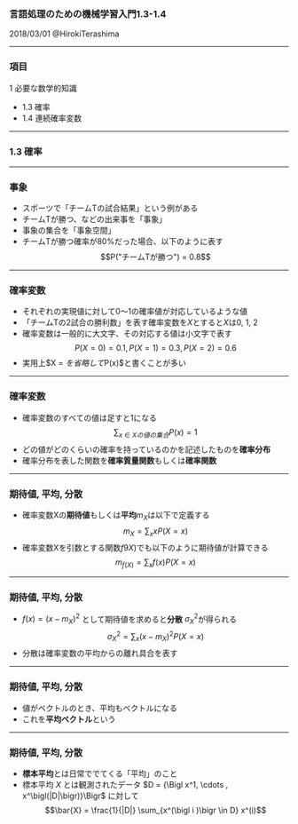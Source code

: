 ### 言語処理のための機械学習入門1.3-1.4

2018/03/01 @HirokiTerashima

---

### 項目

1 必要な数学的知識
- 1.3 確率
- 1.4 連続確率変数

---

### 1.3 確率

---

### 事象

- スポーツで「チームTの試合結果」という例がある
- チームTが勝つ、などの出来事を「事象」
- 事象の集合を「事象空間」
- チームTが勝つ確率が80%だった場合、以下のように表す
$$P("チームTが勝つ") = 0.8$$

---

### 確率変数

- それぞれの実現値に対して0〜1の確率値が対応しているような値
- 「チームTの2試合の勝利数」を表す確率変数を$X$とすると$X$は0, 1, 2
- 確率変数は一般的に大文字、その対応する値は小文字で表す
$$P(X = 0) = 0.1, P(X = 1) = 0.3, P(X = 2) = 0.6$$
- 実用上$X = $を省略して$P(x)$と書くことが多い

---

### 確率変数

- 確率変数のすべての値は足すと1になる
$$\sum_{x \in Xの値の集合}P(x) = 1$$
- どの値がどのくらいの確率を持っているのかを記述したものを**確率分布**
- 確率分布を表した関数を**確率質量関数**もしくは**確率関数**

---

### 期待値, 平均, 分散

- 確率変数Xの**期待値**もしくは**平均**$m_X$は以下で定義する
$$m_X = \sum_x xP(X = x)$$
- 確率変数Xを引数とする関数$f9X)$でも以下のように期待値が計算できる
$$m_{f(X)} = \sum_x f(x)P(X = x)$$

---

### 期待値, 平均, 分散

- $f(x) = (x - m_X)^2$ として期待値を求めると**分散** $\sigma^2_X$が得られる
$$\sigma^2_X = \sum_x (x - m_X)^2 P(X = x)$$
- 分散は確率変数の平均からの離れ具合を表す

---

### 期待値, 平均, 分散

- 値がベクトルのとき、平均もベクトルになる
- これを**平均ベクトル**という

---

### 期待値, 平均, 分散

- **標本平均**とは日常ででてくる「平均」のこと
- 標本平均 $X$ とは観測されたデータ $D = {\Bigl x^1, \cdots , x^\bigl(|D|\bigr)}\Bigr$ に対して
$$\bar{X} = \frac{1}{|D|} \sum_{x^(\bigl i )\bigr \in D} x^(i)$$
